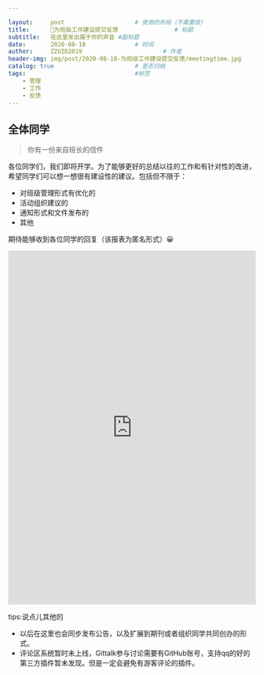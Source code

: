 ```yaml
---

layout:     post   				    # 使用的布局（不需要改）
title:      📢为班级工作建设提交反馈 				# 标题 
subtitle:   在这里发出属于你的声音 #副标题
date:       2020-08-18 				# 时间
author:     ZZUID2019 						# 作者
header-img: img/post/2020-08-18-为班级工作建设提交反馈/meetingtime.jpg 	#这篇文章标题背景图片
catalog: true 						# 是否归档
tags:								#标签
    - 管理
    - 工作
    - 反馈
---
```


## 全体同学

> 你有一份来自班长的信件

各位同学们，我们即将开学。为了能够更好的总结以往的工作和有针对性的改进，希望同学们可以想一想很有建设性的建议。包括但不限于：

* 对班级管理形式有优化的
* 活动组织建议的
* 通知形式和文件发布的
* 其他

期待能够收到各位同学的回复（该报表为匿名形式）😀

<iframe width="640" height= "720" src= "https://forms.office.com/Pages/ResponsePage.aspx?id=DQSIkWdsW0yxEjajBLZtrQAAAAAAAAAAAANAAQ9BOf9URE1KVkg5WUZLOVY4UURWTEVQSko1TlU2Ny4u&embed=true" frameborder= "0" marginwidth= "0" marginheight= "0" style= "border: none; max-width:100%; max-height:100vh" allowfullscreen webkitallowfullscreen mozallowfullscreen msallowfullscreen> </iframe>





tips:说点儿其他的

* 以后在这里也会同步发布公告，以及扩展到期刊或者组织同学共同创办的形式。
* 评论区系统暂时未上线，Gittalk参与讨论需要有GitHub账号，支持qq的好的第三方插件暂未发现。但是一定会避免有游客评论的插件。
